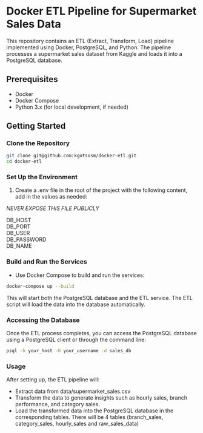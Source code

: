 # Docker ETL Pipeline for Supermarket Sales Data

This repository contains an ETL (Extract, Transform, Load) pipeline implemented using Docker, PostgreSQL, and Python. The pipeline processes a supermarket sales dataset from Kaggle and loads it into a PostgreSQL database.

## Prerequisites

- Docker
- Docker Compose
- Python 3.x (for local development, if needed)

## Getting Started

### Clone the Repository

```bash
git clone git@github.com:kgotsosm/docker-etl.git
cd docker-etl
```

### Set Up the Environment

1. Create a .env file in the root of the project with the following content, add in the values as needed:

*NEVER EXPOSE THIS FILE PUBLICLY*

DB_HOST<br>
DB_PORT<br>
DB_USER<br>
DB_PASSWORD<br>
DB_NAME<br>

### Build and Run the Services
 - Use Docker Compose to build and run the services:

```bash
docker-compose up --build
```

This will start both the PostgreSQL database and the ETL service. The ETL script will load the data into the database automatically.

### Accessing the Database

Once the ETL process completes, you can access the PostgreSQL database using a PostgreSQL client or through the command line:
```bash
psql -h your_host -U your_username -d sales_db
```


### Usage
After setting up, the ETL pipeline will:

- Extract data from data/supermarket_sales.csv
- Transform the data to generate insights such as hourly sales, branch performance, and category sales.
- Load the transformed data into the PostgreSQL database in the corresponding tables. There will be 4 tables (branch_sales, category_sales, hourly_sales and raw_sales_data)
